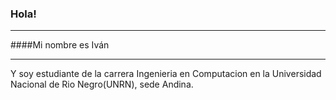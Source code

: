 ### Hola!
---

####Mi nombre es Iván

---
Y soy estudiante de la carrera Ingenieria en Computacion en la Universidad Nacional de Rio Negro(UNRN), sede Andina.



<!--
**Iv4P/Iv4P** is a ✨ _special_ ✨ repository because its `README.md` (this file) appears on your GitHub profile.

Here are some ideas to get you started:

- 🔭 I’m currently working on ...
- 🌱 I’m currently learning ...
- 👯 I’m looking to collaborate on ...
- 🤔 I’m looking for help with ...
- 💬 Ask me about ...
- 📫 How to reach me: ...
- 😄 Pronouns: ...
- ⚡ Fun fact: ...
-->
